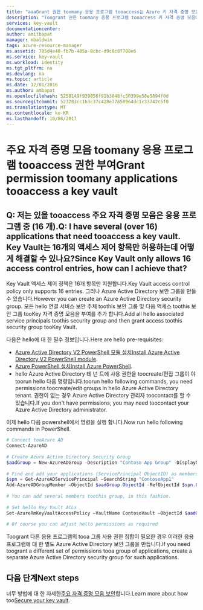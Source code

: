 ```yaml
---
title: "aaaGrant 권한 toomany 응용 프로그램 tooaccess는 Azure 키 자격 증명 모음 | Microsoft Docs"
description: "Toogrant 권한 toomany 응용 프로그램 tooaccess 키 자격 증명 모음에 대해 알아봅니다"
services: key-vault
documentationcenter: 
author: amitbapat
manager: mbaldwin
tags: azure-resource-manager
ms.assetid: 785d4e40-fb7b-485a-8cbc-d9c8c87708e6
ms.service: key-vault
ms.workload: identity
ms.tgt_pltfrm: na
ms.devlang: na
ms.topic: article
ms.date: 12/01/2016
ms.author: ambapat
ms.openlocfilehash: 5258149f939856f91b3848fc50399e58e5894f0d
ms.sourcegitcommit: 523283cc1b3c37c428e77850964dc1c33742c5f0
ms.translationtype: MT
ms.contentlocale: ko-KR
ms.lasthandoff: 10/06/2017
---
```

# <a name="grant-permission-toomany-applications-tooaccess-a-key-vault"></a><span data-ttu-id="8769f-103">주요 자격 증명 모음 toomany 응용 프로그램 tooaccess 권한 부여</span><span class="sxs-lookup"><span data-stu-id="8769f-103">Grant permission toomany applications tooaccess a key vault</span></span>

## <a name="q-i-have-several-over-16-applications-that-need-tooaccess-a-key-vault-since-key-vault-only-allows-16-access-control-entries-how-can-i-achieve-that"></a><span data-ttu-id="8769f-104">Q: 저는 있을 tooaccess 주요 자격 증명 모음은 응용 프로그램 중 (16 개).</span><span class="sxs-lookup"><span data-stu-id="8769f-104">Q: I have several (over 16) applications that need tooaccess a key vault.</span></span> <span data-ttu-id="8769f-105">Key Vault는 16개의 액세스 제어 항목만 허용하는데 어떻게 해결할 수 있나요?</span><span class="sxs-lookup"><span data-stu-id="8769f-105">Since Key Vault only allows 16 access control entries, how can I achieve that?</span></span>

<span data-ttu-id="8769f-106">Key Vault 액세스 제어 정책은 16개 항목만 지원합니다.</span><span class="sxs-lookup"><span data-stu-id="8769f-106">Key Vault access control policy only supports 16 entries.</span></span> <span data-ttu-id="8769f-107">그러나 Azure Active Directory 보안 그룹을 만들 수 있습니다.</span><span class="sxs-lookup"><span data-stu-id="8769f-107">However you can create an Azure Active Directory security group.</span></span> <span data-ttu-id="8769f-108">모든 hello 연결 서비스 보안 주체 toothis 보안 그룹 및 다음 액세스 toothis 보안 그룹 tooKey 자격 증명 모음을 부여를 추가 합니다.</span><span class="sxs-lookup"><span data-stu-id="8769f-108">Add all hello associated service principals toothis security group and then grant access toothis security group tooKey Vault.</span></span>

<span data-ttu-id="8769f-109">다음은 hello에 대 한 필수 정보입니다.</span><span class="sxs-lookup"><span data-stu-id="8769f-109">Here are hello pre-requisites:</span></span>
* <span data-ttu-id="8769f-110">[Azure Active Directory V2 PowerShell 모듈 설치](https://www.powershellgallery.com/packages/AzureAD/2.0.0.30)</span><span class="sxs-lookup"><span data-stu-id="8769f-110">[Install Azure Active Directory V2 PowerShell module](https://www.powershellgallery.com/packages/AzureAD/2.0.0.30).</span></span>
* <span data-ttu-id="8769f-111">[Azure PowerShell 설치](/powershell/azure/overview)</span><span class="sxs-lookup"><span data-stu-id="8769f-111">[Install Azure PowerShell](/powershell/azure/overview).</span></span>
* <span data-ttu-id="8769f-112">hello Azure Active Directory 테 넌 트에 사용 권한을 toocreate/편집 그룹이 야 toorun hello 다음 명령입니다.</span><span class="sxs-lookup"><span data-stu-id="8769f-112">toorun hello following commands, you need permissions toocreate/edit groups in hello Azure Active Directory tenant.</span></span> <span data-ttu-id="8769f-113">권한이 없는 경우 Azure Active Directory 관리자 toocontact를 할 수 있습니다.</span><span class="sxs-lookup"><span data-stu-id="8769f-113">If you don't have permissions, you may need toocontact your Azure Active Directory administrator.</span></span>

<span data-ttu-id="8769f-114">이제 hello 다음 powershell에서 명령을 실행 합니다.</span><span class="sxs-lookup"><span data-stu-id="8769f-114">Now run hello following commands in PowerShell.</span></span>

```powershell
# Connect tooAzure AD 
Connect-AzureAD 
 
# Create Azure Active Directory Security Group 
$aadGroup = New-AzureADGroup -Description "Contoso App Group" -DisplayName "ContosoAppGroup" -MailEnabled 0 -MailNickName none -SecurityEnabled 1 
 
# Find and add your applications (ServicePrincipal ObjectID) as members toothis group 
$spn = Get-AzureADServicePrincipal –SearchString "ContosoApp1" 
Add-AzureADGroupMember –ObjectId $aadGroup.ObjectId -RefObjectId $spn.ObjectId 
 
# You can add several members toothis group, in this fashion. 
 
# Set hello Key Vault ACLs 
Set-AzureRmKeyVaultAccessPolicy –VaultName ContosoVault –ObjectId $aadGroup.ObjectId -PermissionToKeys all –PermissionToSecrets all –PermissionToCertificates all 
 
# Of course you can adjust hello permissions as required 
```

<span data-ttu-id="8769f-115">Toogrant 다른 응용 프로그램의 tooa 그룹 사용 권한 집합이 필요한 경우 이러한 응용 프로그램에 대 한 별도 Azure Active Directory 보안 그룹을 만듭니다.</span><span class="sxs-lookup"><span data-stu-id="8769f-115">If you need toogrant a different set of permissions tooa group of applications, create a separate Azure Active Directory security group for such applications.</span></span>

## <a name="next-steps"></a><span data-ttu-id="8769f-116">다음 단계</span><span class="sxs-lookup"><span data-stu-id="8769f-116">Next steps</span></span>

<span data-ttu-id="8769f-117">너무 방법에 대 한 자세한[주요 자격 증명 모음 보안](key-vault-secure-your-key-vault.md)합니다.</span><span class="sxs-lookup"><span data-stu-id="8769f-117">Learn more about how too[Secure your key vault](key-vault-secure-your-key-vault.md).</span></span>
